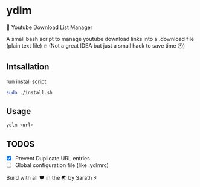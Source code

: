 # ydlm
:arrow_down_small: Youtube Download List Manager 

A small bash script to manage youtube download links into a .download file (plain text file) :fire: (Not a great IDEA but just a small hack to save time :clock11:)

## Intsallation 

run install script
```bash
sudo ./install.sh

```

## Usage
```bash
ydlm <url>
```

## TODOS 
+ [x] Prevent Duplicate URL entries
+ [ ] Global configuration file (like .ydlmrc)

Build with all :heart: in the :earth_asia: by Sarath :zap:

